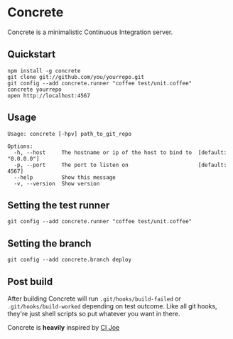# Concrete
Concrete is a minimalistic Continuous Integration server.

## Quickstart
    npm install -g concrete
    git clone git://github.com/you/yourrepo.git
    git config --add concrete.runner "coffee test/unit.coffee"
    concrete yourrepo
    open http://localhost:4567

## Usage
    Usage: concrete [-hpv] path_to_git_repo
    
    Options:
      -h, --host     The hostname or ip of the host to bind to  [default: "0.0.0.0"]
      -p, --port     The port to listen on                      [default: 4567]
      --help         Show this message                        
      -v, --version  Show version

## Setting the test runner
    git config --add concrete.runner "coffee test/unit.coffee"

## Setting the branch
    git config --add concrete.branch deploy

## Post build
After building Concrete will run `.git/hooks/build-failed` or `.git/hooks/build-worked` depending on test outcome. Like all git hooks, they're just shell scripts so put whatever you want in there.


Concrete is **heavily** inspired by [CI Joe](https://github.com/defunkt/cijoe)

